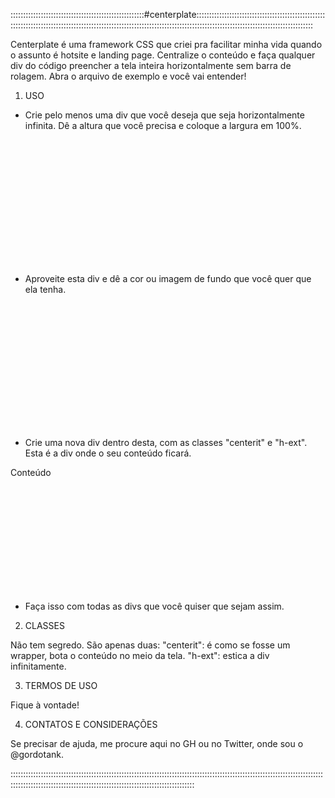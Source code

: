 :::::::::::::::::::::::::::::::::::::::::::::::::::::#centerplate:::::::::::::::::::::::::::::::::::::::::::::::::::::::::::::::::::::::::::::::::::::::::::::::::::::::::::::::::::::::::::::::::::::::::::::::::::::::::::::::::::::::::::

Centerplate é uma framework CSS que criei pra facilitar minha vida quando o assunto é hotsite e landing page. Centralize o conteúdo e faça qualquer div do código preencher a tela inteira horizontalmente sem barra de rolagem. Abra o arquivo de exemplo e você vai entender!

1) USO
- Crie pelo menos uma div que você deseja que seja horizontalmente infinita. Dê a altura que você precisa e coloque a largura em 100%.
<div style="height:200px; width:100%;"></div>

- Aproveite esta div e dê a cor ou imagem de fundo que você quer que ela tenha.
<div style="height:200px; width:100%; background-color:"#F0F;"></div>

- Crie uma nova div dentro desta, com as classes "centerit" e "h-ext". Esta é a div onde o seu conteúdo ficará.
<div style="height:200px; width:100%; background-color:"#F0F;">
<div id="conteudo" class="centerit h-ext">
<p>Conteúdo</p>
</div>
</div>

- Faça isso com todas as divs que você quiser que sejam assim.

2) CLASSES

Não tem segredo. São apenas duas:
"centerit": é como se fosse um wrapper, bota o conteúdo no meio da tela.
"h-ext": estica a div infinitamente.

3) TERMOS DE USO

Fique à vontade!

4) CONTATOS E CONSIDERAÇÕES

Se precisar de ajuda, me procure aqui no GH ou no Twitter, onde sou o @gordotank.

:::::::::::::::::::::::::::::::::::::::::::::::::::::::::::::::::::::::::::::::::::::::::::::::::::::::::::::::::::::::::::::::::::::::::::::::::::::::::::::::::::::::::::::::::::::::::::::::::::::
